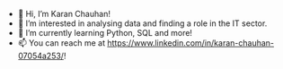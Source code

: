 - 👋 Hi, I’m Karan Chauhan!
- 👀 I’m interested in analysing data and finding a role in the IT sector.
- 🌱 I’m currently learning Python, SQL and more!
- 📫 You can reach me at https://www.linkedin.com/in/karan-chauhan-07054a253/!

<!---
KaranChauhan00/KaranChauhan00 is a ✨ special ✨ repository because its `README.md` (this file) appears on your GitHub profile.
You can click the Preview link to take a look at your changes.
--->
